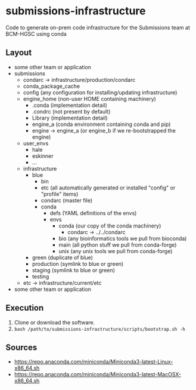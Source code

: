 # submissions-infrastructure

Code to generate on-prem code infrastructure for the Submissions team at BCM-HGSC using conda

## Layout

- some other team or application
- submissions
  - condarc -> infrastructure/production/condarc
  - conda_package_cache
  - config (any configuration for installing/updating infrastructure)
  - engine_home (non-user HOME containing machinery)
    - .conda (implementation detail)
    - .condrc (not present by default)
    - Library (implementation detail)
    - engine_a (conda environment containing conda and pip)
    - engine -> engine_a (or engine_b if we re-bootstrapped the engine)
  - user_envs
    - hale
    - eskinner
    - ...
  - infrastructure
    - blue
      - bin
      - etc (all automatically generated or installed "config" or "profile" items)
      - condarc (master file)
      - conda
        - defs (YAML definitions of the envs)
        - envs
          - conda (our copy of the conda machinery)
            - condarc -> ../../condarc
          - bio (any bioinformatics tools we pull from bioconda)
          - main (all python stuff we pull from conda-forge)
          - unix (any unix tools we pull from conda-forge)
    - green (duplicate of blue)
    - production (symlink to blue or green)
    - staging (symlink to blue or green)
    - testing
  - etc -> infrastructure/current/etc
- some other team or application

## Execution

1. Clone or download the software.
2. `bash /path/to/submissions-infrastructure/scripts/bootstrap.sh -h`

## Sources

- https://repo.anaconda.com/miniconda/Miniconda3-latest-Linux-x86_64.sh
- https://repo.anaconda.com/miniconda/Miniconda3-latest-MacOSX-x86_64.sh
